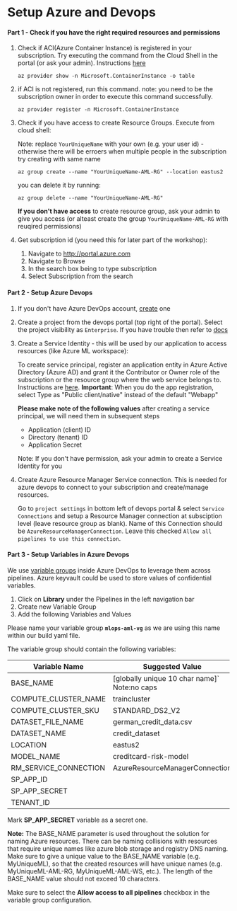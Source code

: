 # Setup Azure and Devops

#### Part 1 - Check if you have the right required resources and permissions

1. Check if ACI(Azure Container Instance) is registered in your subscription. Try executing the command from the Cloud Shell in the portal (or ask your admin). Instructions [here](https://docs.microsoft.com/en-us/azure/cloud-shell/quickstart)

    `az provider show -n Microsoft.ContainerInstance -o table`

2. if ACI is not registered, run this command.
note: you need to be the subscription owner in order to execute this command successfully.

    `az provider register -n Microsoft.ContainerInstance`

3. Check if you have access to create Resource Groups. Execute from cloud shell:

    Note: replace `YourUniqueName` with your own (e.g. your user id) - otherwise there will be erroers when multiple people in the subscription try creating with same name

    `az group create --name "YourUniqueName-AML-RG" --location eastus2`

    you can delete it by running:

    `az group delete --name "YourUniqueName-AML-RG"`

    **If you don't have access** to create resource group, ask your admin to give you access (or alteast create the group `YourUniqueName-AML-RG` with reuqired permissions)

3. Get subscription id (you need this for later part of the workshop):
    1. Navigate to http://portal.azure.com
    2. Navigate to Browse
    3. In the search box being to type subscription
    4. Select Subscription from the search

#### Part 2 - Setup Azure Devops

1. If you don't have Azure DevOps account, [create](https://docs.microsoft.com/en-us/azure/devops/organizations/accounts/create-organization?view=azure-devops) one
2. Create a project from the devops portal (top right of the portal). Select the project visibility as `Enterprise`. If you have trouble then refer to [docs](https://docs.microsoft.com/en-us/azure/devops/organizations/projects/create-project?view=azure-devops)
3. Create a Service Identity - this will be used by our application to access resources (like Azure ML workspace):

    To create service principal, register an application entity in Azure Active Directory (Azure AD) and grant it the Contributor or Owner role of the subscription or the resource group where the web service belongs to.
    Instructions are [here](https://docs.microsoft.com/en-us/azure/active-directory/develop/howto-create-service-principal-portal).
    __Important__: When you do the app registration, select Type as "Public client/native" instead of the default "Webapp"

    __Please make note of the following values__ after creating a service principal, we will need them in subsequent steps

    * Application (client) ID
    * Directory (tenant) ID
    * Application Secret

   Note: If you don't have permission, ask your admin to create a Service Identity for you

4. Create Azure Resource Manager Service connection. This is needed for azure devops to connect to your subscription and create/manage resources.

    Go to `project settings` in bottom left of devops portal & select `Service Connections` and setup a Resource Manager connection at subsciption level (leave resource group as blank).
    Name of this Connection should be `AzureResourceManagerConnection`. Leave this checked `Allow all pipelines to use this connection`.

#### Part 3 - Setup Variables in Azure Devops
We use [variable groups](https://docs.microsoft.com/en-us/azure/devops/pipelines/library/variable-groups?view=azure-devops&tabs=designer#create-a-variable-group) inside Azure DevOps to leverage them across pipelines.
Azure keyvault could be used to store values of confidential variables.

1. Click on **Library** under the Pipelines in the left navigation bar
2. Create new Variable Group
3. Add the following Variables and Values

Please name your variable group **``mlops-aml-vg``** as we are using this name within our build yaml file.

The variable group should contain the following variables:

| Variable Name               | Suggested Value               |
| --------------------------- | ----------------------------  |
| BASE_NAME                   | [globally unique 10 char name]` Note:no caps|
| COMPUTE_CLUSTER_NAME        | traincluster                  |
| COMPUTE_CLUSTER_SKU         | STANDARD_DS2_V2               |
| DATASET_FILE_NAME           | german_credit_data.csv        |
| DATASET_NAME                | credit_dataset                |
| LOCATION                    | eastus2                       |
| MODEL_NAME                  | creditcard-risk-model         |
| RM_SERVICE_CONNECTION       | AzureResourceManagerConnection|
| SP_APP_ID                   |                               |
| SP_APP_SECRET               |                               |
| TENANT_ID                   |                               |

Mark **SP_APP_SECRET** variable as a secret one.

**Note:** The BASE_NAME parameter is used throughout the solution for naming Azure resources. There can be naming collisions with resources that require unique names like azure blob storage and registry DNS naming. Make sure to give a unique value to the BASE_NAME variable (e.g. MyUniqueML), so that the created resources will have unique names (e.g. MyUniqueML-AML-RG, MyUniqueML-AML-WS, etc.). The length of the BASE_NAME value should not exceed 10 characters.

Make sure to select the **Allow access to all pipelines** checkbox in the variable group configuration.

